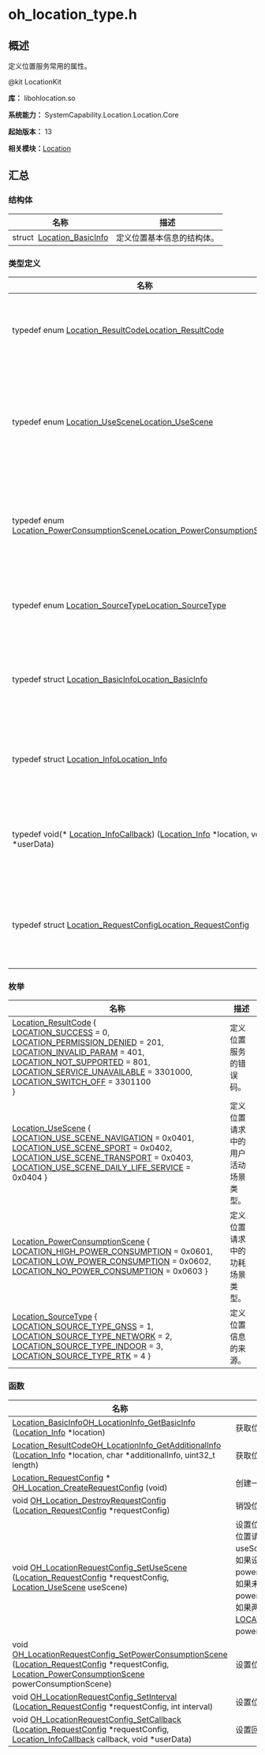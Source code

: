# oh_location_type.h


## 概述

定义位置服务常用的属性。

\@kit LocationKit

**库：** libohlocation.so

**系统能力：** SystemCapability.Location.Location.Core

**起始版本：** 13

**相关模块：**[Location](_location.md)


## 汇总


### 结构体

| 名称 | 描述 | 
| -------- | -------- |
| struct&nbsp;&nbsp;[Location_BasicInfo](_location___basic_info.md) | 定义位置基本信息的结构体。  | 


### 类型定义

| 名称 | 描述 | 
| -------- | -------- |
| typedef enum [Location_ResultCode](_location.md#location_resultcode)[Location_ResultCode](_location.md#location_resultcode) | 定义位置服务的错误码。  | 
| typedef enum [Location_UseScene](_location.md#location_usescene)[Location_UseScene](_location.md#location_usescene) | 定义位置请求中的用户活动场景类型。  | 
| typedef enum [Location_PowerConsumptionScene](_location.md#location_powerconsumptionscene)[Location_PowerConsumptionScene](_location.md#location_powerconsumptionscene) | 定义位置请求中的功耗场景类型。  | 
| typedef enum [Location_SourceType](_location.md#location_sourcetype)[Location_SourceType](_location.md#location_sourcetype) | 定义位置信息的来源。  | 
| typedef struct [Location_BasicInfo](_location___basic_info.md)[Location_BasicInfo](_location.md#location_basicinfo) | 定义位置基本信息的结构体。  | 
| typedef struct [Location_Info](_location.md#location_info)[Location_Info](_location.md#location_info) | 定义位置信息的结构体。  | 
| typedef void(\* [Location_InfoCallback](_location.md#location_infocallback)) ([Location_Info](_location.md#location_info) \*location, void \*userData) | 用于接收位置上报的回调函数。  | 
| typedef struct [Location_RequestConfig](_location.md#location_requestconfig)[Location_RequestConfig](_location.md#location_requestconfig) | 定义位置请求参数的结构体。  | 


### 枚举

| 名称 | 描述 | 
| -------- | -------- |
| [Location_ResultCode](_location.md#location_resultcode) {<br/>[LOCATION_SUCCESS](_location.md) = 0, [LOCATION_PERMISSION_DENIED](_location.md) = 201, [LOCATION_INVALID_PARAM](_location.md) = 401, [LOCATION_NOT_SUPPORTED](_location.md) = 801,<br/>[LOCATION_SERVICE_UNAVAILABLE](_location.md) = 3301000, [LOCATION_SWITCH_OFF](_location.md) = 3301100<br/>} | 定义位置服务的错误码。  | 
| [Location_UseScene](_location.md#location_usescene) { [LOCATION_USE_SCENE_NAVIGATION](_location.md) = 0x0401, [LOCATION_USE_SCENE_SPORT](_location.md) = 0x0402, [LOCATION_USE_SCENE_TRANSPORT](_location.md) = 0x0403, [LOCATION_USE_SCENE_DAILY_LIFE_SERVICE](_location.md) = 0x0404 } | 定义位置请求中的用户活动场景类型。  | 
| [Location_PowerConsumptionScene](_location.md#location_powerconsumptionscene) { [LOCATION_HIGH_POWER_CONSUMPTION](_location.md) = 0x0601, [LOCATION_LOW_POWER_CONSUMPTION](_location.md) = 0x0602, [LOCATION_NO_POWER_CONSUMPTION](_location.md) = 0x0603 } | 定义位置请求中的功耗场景类型。  | 
| [Location_SourceType](_location.md#location_sourcetype) { [LOCATION_SOURCE_TYPE_GNSS](_location.md) = 1, [LOCATION_SOURCE_TYPE_NETWORK](_location.md) = 2, [LOCATION_SOURCE_TYPE_INDOOR](_location.md) = 3, [LOCATION_SOURCE_TYPE_RTK](_location.md) = 4 } | 定义位置信息的来源。  | 


### 函数

| 名称 | 描述 | 
| -------- | -------- |
| [Location_BasicInfo](_location___basic_info.md)[OH_LocationInfo_GetBasicInfo](_location.md#oh_locationinfo_getbasicinfo) ([Location_Info](_location.md#location_info) \*location) | 获取位置基本信息。  | 
| [Location_ResultCode](_location.md#location_resultcode)[OH_LocationInfo_GetAdditionalInfo](_location.md#oh_locationinfo_getadditionalinfo) ([Location_Info](_location.md#location_info) \*location, char \*additionalInfo, uint32_t length) | 获取位置信息中的附加信息。  | 
| [Location_RequestConfig](_location.md#location_requestconfig) \* [OH_Location_CreateRequestConfig](_location.md#oh_location_createrequestconfig) (void) | 创建一个位置请求参数结构体实例。  | 
| void [OH_Location_DestroyRequestConfig](_location.md#oh_location_destroyrequestconfig) ([Location_RequestConfig](_location.md#location_requestconfig) \*requestConfig) | 销毁位置请求参数实例并回收内存。  | 
| void [OH_LocationRequestConfig_SetUseScene](_location.md#oh_locationrequestconfig_setusescene) ([Location_RequestConfig](_location.md#location_requestconfig) \*requestConfig, [Location_UseScene](_location.md#location_usescene) useScene) | 设置位置请求参数中的用户活动场景。<br/>位置请求参数[Location_RequestConfig](_location.md#location_requestconfig)中以useScene优先。<br/>如果设置了useScene，则powerConsumptionScene参数无效。<br/>如果未设置useScene，设置了powerConsumptionScene则该参数生效。<br/>如果两个参数都未设置，则默认useScene为[LOCATION_USE_SCENE_DAILY_LIFE_SERVICE](_location.md)，<br/>powerConsumptionScene参数无效。 | 
| void [OH_LocationRequestConfig_SetPowerConsumptionScene](_location.md#oh_locationrequestconfig_setpowerconsumptionscene) ([Location_RequestConfig](_location.md#location_requestconfig) \*requestConfig, [Location_PowerConsumptionScene](_location.md#location_powerconsumptionscene) powerConsumptionScene) | 设置位置请求参数中的功耗场景。  | 
| void [OH_LocationRequestConfig_SetInterval](_location.md#oh_locationrequestconfig_setinterval) ([Location_RequestConfig](_location.md#location_requestconfig) \*requestConfig, int interval) | 设置位置请求参数中的位置上报间隔。  | 
| void [OH_LocationRequestConfig_SetCallback](_location.md#oh_locationrequestconfig_setcallback) ([Location_RequestConfig](_location.md#location_requestconfig) \*requestConfig, [Location_InfoCallback](_location.md#location_infocallback) callback, void \*userData) | 设置回调函数。  | 

